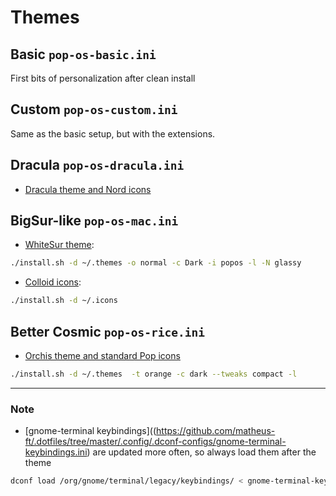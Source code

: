 # Themes

## Basic `pop-os-basic.ini` 

First bits of personalization after clean install

## Custom `pop-os-custom.ini`

Same as the basic setup, but with the extensions.

## Dracula `pop-os-dracula.ini`

- [Dracula theme and Nord icons](https://draculatheme.com/gtk)

## BigSur-like `pop-os-mac.ini`

- [WhiteSur theme](https://github.com/vinceliuice/WhiteSur-gtk-theme):

```sh
./install.sh -d ~/.themes -o normal -c Dark -i popos -l -N glassy
```

- [Colloid icons](https://github.com/vinceliuice/Colloid-icon-theme):

```sh
./install.sh -d ~/.icons
```

## Better Cosmic `pop-os-rice.ini`

- [Orchis theme and standard Pop icons](https://github.com/vinceliuice/Orchis-theme)

```sh
./install.sh -d ~/.themes  -t orange -c dark --tweaks compact -l
```

---

### Note

- [gnome-terminal keybindings]((https://github.com/matheus-ft/.dotfiles/tree/master/.config/.dconf-configs/gnome-terminal-keybindings.ini) are updated more often, so always load them after the theme

```sh
dconf load /org/gnome/terminal/legacy/keybindings/ < gnome-terminal-keybindings.ini
```
